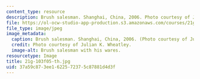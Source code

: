 ```yaml
---
content_type: resource
description: Brush salesman. Shanghai, China, 2006. Photo courtesy of Julian K. Wheatley.
file: https://ol-ocw-studio-app-production.s3.amazonaws.com/courses/21g-103-chinese-iii-regular-fall-2005/37a59c873ee1622572375c87881d4d3f_21g-103f05-th.jpg
file_type: image/jpeg
image_metadata:
  caption: Brush salesman. Shanghai, China, 2006. (Photo courtesy of Julian K. Wheatley.)
  credit: Photo courtesy of Julian K. Wheatley.
  image-alt: Brush salesman with his wares.
resourcetype: Image
title: 21g-103f05-th.jpg
uid: 37a59c87-3ee1-6225-7237-5c87881d4d3f
---
```

